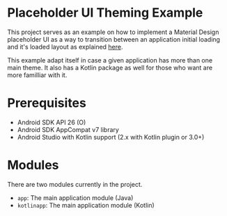 # Placeholder UI Theming Example

This project serves as an example on how to implement a Material Design placeholder UI as a way to transition between an application initial loading and it's loaded layout as explained [here](https://material.io/guidelines/patterns/launch-screens.html#launch-screens-placeholder-ui).


This example adapt itself in case a given application has more than one main theme. It also has a Kotlin package as well for those who want are more familliar with it.

# Prerequisites

 - Android SDK API 26 (O)
 - Android SDK AppCompat v7 library
 - Android Studio with Kotlin support (2.x with Kotlin plugin or 3.0+)

# Modules

There are two modules currently in the project.

 - `app`: The main application module (Java)
 - `kotlinapp`: The main application module (Kotlin)